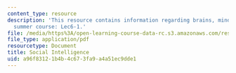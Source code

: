 ```yaml
---
content_type: resource
description: 'This resource contains information regarding brains, minds and machines
  summer course: Lec6-1.'
file: /media/https%3A/open-learning-course-data-rc.s3.amazonaws.com/res-9-003-brains-minds-and-machines-summer-course-summer-2015/a96f83121b4b4c673fa9a4a51ec9dde1_MITRES_9_003SUM15_lec6-1.pdf
file_type: application/pdf
resourcetype: Document
title: Social Intelligence
uid: a96f8312-1b4b-4c67-3fa9-a4a51ec9dde1
---
```

